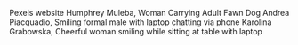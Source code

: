 Pexels website
Humphrey Muleba, Woman Carrying Adult Fawn Dog
Andrea Piacquadio, Smiling formal male with laptop chatting via phone
Karolina Grabowska, Cheerful woman smiling while sitting at table with laptop
